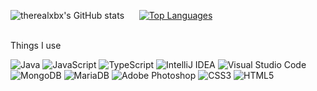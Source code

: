 
![therealxbx's GitHub stats](https://github-readme-stats.vercel.app/api?username=therealxbx&show_icons=true&theme=tokyonight) 
&nbsp;&nbsp;&nbsp;&nbsp;&nbsp;[![Top Languages](https://github-readme-stats.vercel.app/api/top-langs/?username=therealxbx&theme=tokyonight)](https://github.com/therealxbx)
 

<br/> Things I use
 
  <img alt="Java" src="https://img.shields.io/badge/java-%23ED8B00.svg?style=for-the-badge&logo=java&logoColor=white"/>
  <img alt="JavaScript" src="https://img.shields.io/badge/JavaScript-ead41c.svg?style=for-the-badge&logo=javascript&logoColor=white"/>
  <img alt="TypeScript" src="https://img.shields.io/badge/TypeScript-2f74c0.svg?style=for-the-badge&logo=typescript&logoColor=white"/>
  <img alt="IntelliJ IDEA" src="https://img.shields.io/badge/IntelliJIDEA-000000.svg?style=for-the-badge&logo=intellij-idea&logoColor=white"/>
  <img alt="Visual Studio Code" src="https://img.shields.io/badge/VisualStudioCode-0078d7.svg?style=for-the-badge&logo=visual-studio-code&logoColor=white"/>
  <img alt="MongoDB" src ="https://img.shields.io/badge/MongoDB-%234ea94b.svg?style=for-the-badge&logo=mongodb&logoColor=white"/>
  <img alt="MariaDB" src ="https://img.shields.io/badge/MariaDB-192c5f.svg?style=for-the-badge&logo=mariadb&logoColor=white"/>	
  <img alt="Adobe Photoshop" src="https://img.shields.io/badge/adobephotoshop-%2331A8FF.svg?style=for-the-badge&logo=adobephotoshop&logoColor=white"/>
  <img alt="CSS3" src="https://img.shields.io/badge/css3-%231572B6.svg?style=for-the-badge&logo=css3&logoColor=white"/>
  <img alt="HTML5" src="https://img.shields.io/badge/html5-%23E34F26.svg?style=for-the-badge&logo=html5&logoColor=white"/>
  
<!---
therealxbx/therealxbx is a ✨ special ✨ repository because its `README.md` (this file) appears on your GitHub profile.
You can click the Preview link to take a look at your changes.
--->
